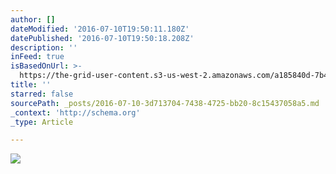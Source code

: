 ```yaml
---
author: []
dateModified: '2016-07-10T19:50:11.180Z'
datePublished: '2016-07-10T19:50:18.208Z'
description: ''
inFeed: true
isBasedOnUrl: >-
  https://the-grid-user-content.s3-us-west-2.amazonaws.com/a185840d-7b49-4abc-8c4e-32f39b9b780d.jpg
title: ''
starred: false
sourcePath: _posts/2016-07-10-3d713704-7438-4725-bb20-8c15437058a5.md
_context: 'http://schema.org'
_type: Article

---
```

![](https://imgflo.herokuapp.com/graph/vahj1ThiexotieMo/ddd569d266df87cf9fc0cfd844963673/croprotate.jpg?cropheight=1355&cropwidth=1612&degrees=0&input=https://the-grid-user-content.s3-us-west-2.amazonaws.com/dfaf97d2-3d7e-4ff6-ae63-d6a11727432d.jpg&x=495&y=0)